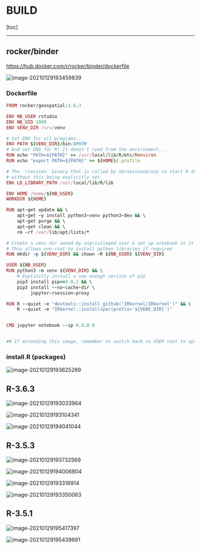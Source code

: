 # BUILD

[toc]

-----



## rocker/binder

https://hub.docker.com/r/rocker/binder/dockerfile

![image-20210129193459839](assets/BUILD/image-20210129193459839.png)

### Dockerfile

```ruby
FROM rocker/geospatial:3.6.3

ENV NB_USER rstudio
ENV NB_UID 1000
ENV VENV_DIR /srv/venv

# Set ENV for all programs...
ENV PATH ${VENV_DIR}/bin:$PATH
# And set ENV for R! It doesn't read from the environment...
RUN echo "PATH=${PATH}" >> /usr/local/lib/R/etc/Renviron
RUN echo "export PATH=${PATH}" >> ${HOME}/.profile

# The `rsession` binary that is called by nbrsessionproxy to start R doesn't seem to start
# without this being explicitly set
ENV LD_LIBRARY_PATH /usr/local/lib/R/lib

ENV HOME /home/${NB_USER}
WORKDIR ${HOME}

RUN apt-get update && \
    apt-get -y install python3-venv python3-dev && \
    apt-get purge && \
    apt-get clean && \
    rm -rf /var/lib/apt/lists/*

# Create a venv dir owned by unprivileged user & set up notebook in it
# This allows non-root to install python libraries if required
RUN mkdir -p ${VENV_DIR} && chown -R ${NB_USER} ${VENV_DIR}

USER ${NB_USER}
RUN python3 -m venv ${VENV_DIR} && \
    # Explicitly install a new enough version of pip
    pip3 install pip==9.0.1 && \
    pip3 install --no-cache-dir \
         jupyter-rsession-proxy

RUN R --quiet -e "devtools::install_github('IRkernel/IRkernel')" && \
    R --quiet -e "IRkernel::installspec(prefix='${VENV_DIR}')"


CMD jupyter notebook --ip 0.0.0.0


## If extending this image, remember to switch back to USER root to apt-get
```



### install.R (packages)

![image-20210129193625269](assets/BUILD/image-20210129193625269.png)

## R-3.6.3



![image-20210129193033964](assets/BUILD/image-20210129193033964.png)



![image-20210129193104341](assets/BUILD/image-20210129193104341.png)



![image-20210129194041044](assets/BUILD/image-20210129194041044.png)







## R-3.5.3

![image-20210129193732569](assets/BUILD/image-20210129193732569.png)



![image-20210129194006804](assets/BUILD/image-20210129194006804.png)







![image-20210129193316914](assets/BUILD/image-20210129193316914.png)



![image-20210129193350063](assets/BUILD/image-20210129193350063.png)



## R-3.5.1

![image-20210129195417397](assets/BUILD/image-20210129195417397.png)



![image-20210129195439691](assets/BUILD/image-20210129195439691.png)



